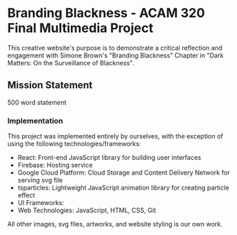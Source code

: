 # Branding Blackness - ACAM 320 Final Multimedia Project

This creative website's purpose is to demonstrate a critical reflection and engagement with Simone Brown's "Branding Blackness" Chapter in "Dark Matters:
On the Surveillance of Blackness".

## Mission Statement

500 word statement

### Implementation

This project was implemented entirely by ourselves, with the exception of using the following technologies/frameworks:
- React: Front-end JavaScript library for building user interfaces
- Firebase: Hosting service
- Google Cloud Platform: Cloud Storage and Content Delivery Network for serving svg file
- tsparticles: Lightweight JavaScript animation library for creating particle effect
- UI Frameworks: 
- Web Technologies: JavaScript, HTML, CSS, Git

All other images, svg files, artworks, and website styling is our own work.

